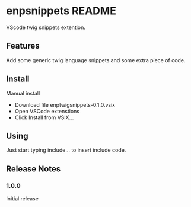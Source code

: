 # enpsnippets README

VScode twig snippets extention.

## Features

Add some generic twig language snippets and some extra piece of code.

## Install

Manual install

* Download file enptwigsnippets-0.1.0.vsix
* Open VSCode extenstions
* Click Install from VSIX...

## Using

Just start typing include... to insert include code.


## Release Notes

### 1.0.0

Initial release

